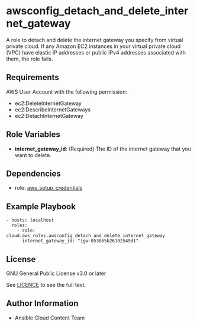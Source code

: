 awsconfig_detach_and_delete_internet_gateway
==================

A role to detach and delete the internet gateway you specify from virtual private cloud. If any Amazon EC2 instances in your virtual private cloud (VPC) have elastic IP addresses or public IPv4 addresses associated with them, the role fails.

Requirements
------------

AWS User Account with the following permission:

* ec2:DeleteInternetGateway
* ec2:DescribeInternetGateways
* ec2:DetachInternetGateway

Role Variables
--------------

* **internet_gateway_id**: (Required) The ID of the internet gateway that you want to delete.

Dependencies
------------

- role: [aws_setup_credentials](../aws_setup_credentials/README.md)

Example Playbook
----------------

    - hosts: localhost
      roles:
        - role: cloud.aws_roles.awsconfig_detach_and_delete_internet_gateway
          internet_gateway_id: "igw-053865b26102549d1"

License
-------

GNU General Public License v3.0 or later

See [LICENCE](https://github.com/ansible-collections/cloud.azure_roles/blob/main/LICENSE) to see the full text.

Author Information
------------------

- Ansible Cloud Content Team